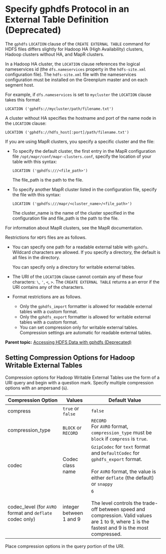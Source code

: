 # Specify gphdfs Protocol in an External Table Definition \(Deprecated\) 

The `gphdfs` `LOCATION` clause of the `CREATE EXTERNAL TABLE` command for HDFS files differs slightly for Hadoop HA \(High Availability\) clusters, Hadoop clusters without HA, and MapR clusters.

In a Hadoop HA cluster, the `LOCATION` clause references the logical nameservices id \(the `dfs.nameservices` property in the `hdfs-site.xml` configuration file\). The `hdfs-site.xml` file with the nameservices configuration must be installed on the Greenplum master and on each segment host.

For example, if `dfs.nameservices` is set to `mycluster` the `LOCATION` clause takes this format:

```
LOCATION ('gphdfs://mycluster/path/filename.txt')
```

A cluster without HA specifies the hostname and port of the name node in the `LOCATION` clause:

```
LOCATION ('gphdfs://hdfs_host[:port]/path/filename.txt')
```

If you are using MapR clusters, you specify a specific cluster and the file:

-   To specify the default cluster, the first entry in the MapR configuration file `/opt/mapr/conf/mapr-clusters.conf`, specify the location of your table with this syntax:

    ```
    LOCATION ('gphdfs:///<file_path>')
    ```

    The file\_path is the path to the file.

-   To specify another MapR cluster listed in the configuration file, specify the file with this syntax:

    ```
    LOCATION ('gphdfs:///mapr/<cluster_name>/<file_path>')
    ```

    The cluster\_name is the name of the cluster specified in the configuration file and file\_path is the path to the file.


For information about MapR clusters, see the MapR documentation.

Restrictions for `HDFS` files are as follows.

-   You can specify one path for a readable external table with `gphdfs`. Wildcard characters are allowed. If you specify a directory, the default is all files in the directory.

    You can specify only a directory for writable external tables.

-   The URI of the `LOCATION` clause cannot contain any of these four characters: `\`, `'`, `<`, `>`. The `CREATE EXTERNAL TABLE` returns a an error if the URI contains any of the characters.
-   Format restrictions are as follows.
    -   Only the `gphdfs_import` formatter is allowed for readable external tables with a custom format.
    -   Only the `gphdfs_export` formatter is allowed for writable external tables with a custom format.
    -   You can set compression only for writable external tables. Compression settings are automatic for readable external tables.

**Parent topic:** [Accessing HDFS Data with gphdfs \(Deprecated\)](../external/g-using-hadoop-distributed-file-system--hdfs--tables.html)

## Setting Compression Options for Hadoop Writable External Tables 

Compression options for Hadoop Writable External Tables use the form of a URI query and begin with a question mark. Specify multiple compression options with an ampersand \(`&`\).

|Compression Option|Values|Default Value|
|------------------|------|-------------|
|compress|`true` or `false`|`false`|
|compression\_type|`BLOCK` or `RECORD`|`RECORD`<br/>For `AVRO` format, `compression_type` must be `block` if `compress` is `true`.|
|codec|Codec class name|`GzipCodec` for `text` format and `DefaultCodec` for `gphdfs_export` format.<br/><br/>For `AVRO` format, the value is either `deflate` \(the default\) or `snappy`|
|codec\_level \(for `AVRO` format and `deflate` codec only\)|integer between 1 and 9|`6`<br/><br/>The level controls the trade-off between speed and compression. Valid values are 1 to 9, where 1 is the fastest and 9 is the most compressed.|

Place compression options in the query portion of the URI.


